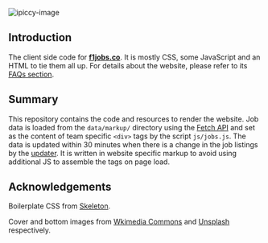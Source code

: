 ![ipiccy-image](https://user-images.githubusercontent.com/29029116/43997345-f10bc6a0-9df5-11e8-9212-c7e0134ce36f.png)

## Introduction

The client side code for **[f1jobs.co](https://f1jobs.co)**. It is mostly CSS, some JavaScript and an HTML to tie them all up. For details about the website, please refer to its [FAQs section](https://f1jobs.co/#faqs).

## Summary

This repository contains the code and resources to render the website. Job data is loaded from the `data/markup/` directory using the [Fetch API](https://developer.mozilla.org/en-US/docs/Web/API/Fetch_API) and set as the content of team specific `<div>` tags by the script `js/jobs.js`. The data is updated within 30 minutes when there is a change in the job listings by the [updater](https://github.com/F1Jobs/updater). It is written in website specific markup to avoid using additional JS to assemble the tags on page load.

## Acknowledgements

Boilerplate CSS from [Skeleton](http://getskeleton.com/).

Cover and bottom images from [Wkimedia Commons](https://commons.wikimedia.org/wiki/File:F1-composite-NEW.png) and [Unsplash](https://unsplash.com/photos/ECju13NcBzg) respectively.
